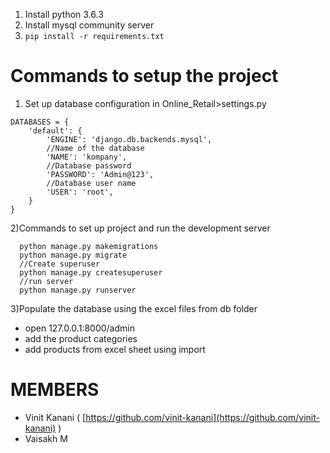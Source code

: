 1) Install python 3.6.3
2) Install mysql community server
3) ```pip install -r requirements.txt```


# Commands to setup the project
1) Set up database configuration in Online_Retail>settings.py
```
DATABASES = {
    'default': {
        'ENGINE': 'django.db.backends.mysql',
        //Name of the database
        'NAME': 'kompany',
        //Database password
        'PASSWORD': 'Admin@123',
        //Database user name
        'USER': 'root',
    }
}
```

2)Commands to set up project and run the development server
```
  python manage.py makemigrations
  python manage.py migrate
  //Create superuser
  python manage.py createsuperuser
  //run server
  python manage.py runserver
 ```
3)Populate the database using the excel files from db folder
  - open 127.0.0.1:8000/admin
  - add the product categories
  - add products from excel sheet using import
  

# MEMBERS
- Vinit Kanani ( [https://github.com/vinit-kanani](https://github.com/vinit-kanani) )
- Vaisakh M
